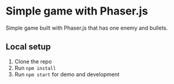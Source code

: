 # Simple game with Phaser.js

Simple game built with Phaser.js that has one enemy and bullets.

## Local setup

1. Clone the repo
2. Run `npm install`
3. Run `npm start` for demo and development
